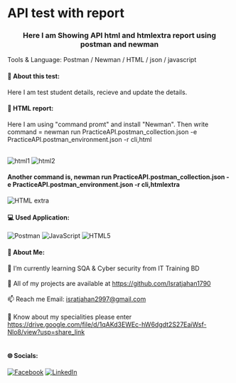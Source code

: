 # API test with report

<h3 align="center">Here I am Showing API html and htmlextra report using postman and newman</h3>

Tools & Language: Postman / Newman /  HTML / json / javascript

#### 💫 About this test:
Here I am test student details, recieve and update the details.
#### 👯 HTML report:
Here I am using "command promt" and install "Newman". Then write command = newman run PracticeAPI.postman_collection.json -e PracticeAPI.postman_environment.json -r cli,html<br><br>

![html1](https://user-images.githubusercontent.com/112747904/199396697-862f465e-9f53-4cb8-b80f-e0610b355199.PNG)
![html2](https://user-images.githubusercontent.com/112747904/199396744-353e7dec-75bd-4a62-b006-fb6aa46915dc.PNG)
#### Another command is,  newman run PracticeAPI.postman_collection.json -e PracticeAPI.postman_environment.json -r cli,htmlextra
![HTML extra](https://user-images.githubusercontent.com/112747904/199396799-0b97b372-d1e8-4cde-959c-4f3af30530b1.PNG)

#### 💻 Used Application:
![Postman](https://img.shields.io/badge/Postman-FF6C37?style=for-the-badge&logo=postman&logoColor=white) 
![JavaScript](https://img.shields.io/badge/javascript-%23323330.svg?style=for-the-badge&logo=javascript&logoColor=%23F7DF1E) 
![HTML5](https://img.shields.io/badge/html5-%23E34F26.svg?style=for-the-badge&logo=html5&logoColor=white) 

#### 💫 About Me:
🌱 I’m currently learning SQA & Cyber security from IT Training BD<br><br>👯 All of my projects are available at https://github.com/Isratjahan1790<br><br>📫 Reach me Email: isratjahan2997@gmail.com<br><br>🔭 Know about my specialities please enter https://drive.google.com/file/d/1qAKd3EWEc-hW6dgdt2S27EaiWsf-Nlo8/view?usp=share_link<br><br>


#### 🌐 Socials:
[![Facebook](https://img.shields.io/badge/Facebook-%231877F2.svg?logo=Facebook&logoColor=white)](https://facebook.com/ishratjahan.1790) 
[![LinkedIn](https://img.shields.io/badge/LinkedIn-%230077B5.svg?logo=linkedin&logoColor=white)](https://linkedin.com/in/israt-jahan1790) 
